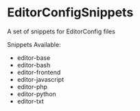 # EditorConfigSnippets

A set of snippets for EditorConfig files

Snippets Available:

- editor-base
- editor-bash
- editor-frontend
- editor-javascript
- editor-php
- editor-python
- editor-txt

